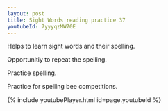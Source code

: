 ```yaml
---
layout: post
title: Sight Words reading practice 37
youtubeId: 7yyyqzMW70E
---
```

 
 
Helps to learn sight words and their spelling.

Opportunitiy to repeat the spelling. 

Practice spelling. 
 
Practice for spelling bee competitions. 
 
{% include youtubePlayer.html id=page.youtubeId %}
 
 
